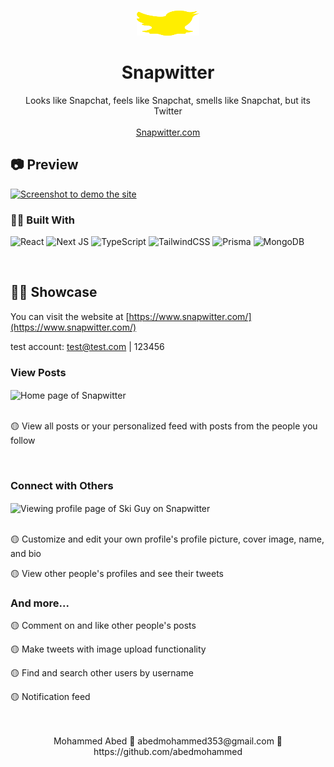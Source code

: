 <a name="readme-top"></a>

<!-- PROJECT LOGO -->
<br />
<div align="center">
  <a href="https://github.com/abedmohammed/snapwitter">
    <img src="https://github.com/abedmohammed/snapwitter/blob/main/public/images/Snapwitter_logo.svg" alt="Snapwitter logo" width="100" height="40">
  </a>

<h1 align="center">Snapwitter</h1>

  <p align="center">
    Looks like Snapchat, feels like Snapchat, smells like Snapchat, but its Twitter
    <br />
    <br />
    <a href="https://www.snapwitter.com/">Snapwitter.com</a>
  </p>
</div>


<!-- Preview -->
## 📷 Preview
[<img src="https://github.com/abedmohammed/snapwitter/assets/72363970/fa62decd-c260-43d1-bdbc-7cf978b19ed0" alt="Screenshot to demo the site">](https://www.snapwitter.com/)

### 👩‍💻 Built With

![React](https://img.shields.io/badge/react-%2320232a.svg?style=for-the-badge&logo=react&logoColor=%2361DAFB)
![Next JS](https://img.shields.io/badge/Next-black?style=for-the-badge&logo=next.js&logoColor=white)
![TypeScript](https://img.shields.io/badge/typescript-%23007ACC.svg?style=for-the-badge&logo=typescript&logoColor=white)
![TailwindCSS](https://img.shields.io/badge/tailwindcss-%2338B2AC.svg?style=for-the-badge&logo=tailwind-css&logoColor=white)
![Prisma](https://img.shields.io/badge/Prisma-3982CE?style=for-the-badge&logo=Prisma&logoColor=white)
![MongoDB](https://img.shields.io/badge/MongoDB-%234ea94b.svg?style=for-the-badge&logo=mongodb&logoColor=white)

<br />

<!-- Showcase -->
## 👨‍🏫 Showcase

You can visit the website at [https://www.snapwitter.com/](https://www.snapwitter.com/)

test account: test@test.com | 123456

### View Posts

<img align="center" src="https://github.com/abedmohammed/snapwitter/assets/72363970/5d0ae13a-bb4b-4098-8383-95095da737ed" alt="Home page of Snapwitter">

<br />

<br />

🟡 View all posts or your personalized feed with posts from the people you follow

<br />

### Connect with Others

<img align="center" src="https://github.com/abedmohammed/snapwitter/assets/72363970/ab51bd7b-e58c-4692-86f4-40d7c46c4b38" alt="Viewing profile page of Ski Guy on Snapwitter">
<br />

<br />

🟡 Customize and edit your own profile's profile picture, cover image, name, and bio

🟡 View other people's profiles and see their tweets

### And more...

🟡 Comment on and like other people's posts

🟡 Make tweets with image upload functionality

🟡 Find and search other users by username

🟡 Notification feed

<br />
<br />

<div align="center">
  Mohammed Abed 💠 abedmohammed353@gmail.com 💠 https://github.com/abedmohammed
</div>
